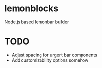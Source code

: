 # lemonblocks
Node.js based lemonbar builder

# TODO

- Adjust spacing for urgent bar components
- Add customizability options somehow

